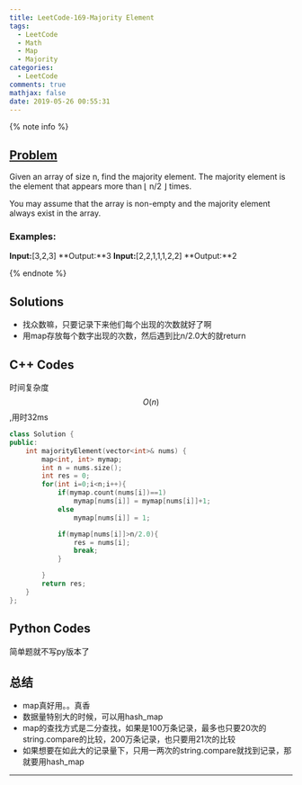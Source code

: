 ```yaml
---
title: LeetCode-169-Majority Element
tags:
  - LeetCode
  - Math
  - Map
  - Majority
categories:
  - LeetCode
comments: true
mathjax: false
date: 2019-05-26 00:55:31
---
```


<meta name="referrer" content="no-referrer" />

{% note info %}
## [Problem](https://leetcode-cn.com/problems/majority-element/)   
Given an array of size n, find the majority element. The majority element is the element that appears more than ⌊ n/2 ⌋ times.

You may assume that the array is non-empty and the majority element always exist in the array.

### Examples:
**Input:**[3,2,3]
**Output:**3
**Input:**[2,2,1,1,1,2,2]
**Output:**2

{% endnote %}
<!--more-->

## Solutions
- 找众数嘛，只要记录下来他们每个出现的次数就好了啊
- 用map存放每个数字出现的次数，然后遇到比n/2.0大的就return


## C++ Codes
时间复杂度$$ O(n) $$,用时32ms

```C++
class Solution {
public:
    int majorityElement(vector<int>& nums) {
        map<int, int> mymap;
        int n = nums.size();
        int res = 0;
        for(int i=0;i<n;i++){
            if(mymap.count(nums[i])==1)
                mymap[nums[i]] = mymap[nums[i]]+1;
            else
                mymap[nums[i]] = 1;

            if(mymap[nums[i]]>n/2.0){
                res = nums[i];
                break;
            }

        }
        return res;
    }
};

```

## Python Codes
简单题就不写py版本了

## 总结
- map真好用。。真香
- 数据量特别大的时候，可以用hash_map
- map的查找方式是二分查找，如果是100万条记录，最多也只要20次的string.compare的比较，200万条记录，也只要用21次的比较
- 如果想要在如此大的记录量下，只用一两次的string.compare就找到记录，那就要用hash_map


------
